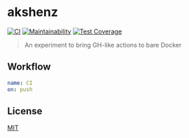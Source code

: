 # akshenz

[![CI](https://github.com/antongolub/akshenz/actions/workflows/ci.yaml/badge.svg?branch=master)](https://github.com/antongolub/akshenz/actions/workflows/ci.yaml)
[![Maintainability](https://api.codeclimate.com/v1/badges/0669264f60889955c31c/maintainability)](https://codeclimate.com/github/antongolub/blank-ts-repo/maintainability)
[![Test Coverage](https://api.codeclimate.com/v1/badges/0669264f60889955c31c/test_coverage)](https://codeclimate.com/github/antongolub/blank-ts-repo/test_coverage)

> An experiment to bring GH-like actions to bare Docker

## Workflow

```yaml
name: CI
on: push
```

## License
[MIT](LICENSE)
